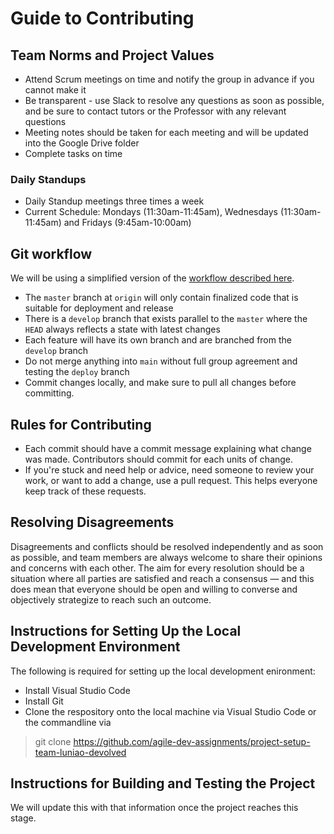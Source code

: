 # Guide to Contributing

## Team Norms and Project Values
* Attend Scrum meetings on time and notify the group in advance if you cannot make it
* Be transparent - use Slack to resolve any questions as soon as possible, and be sure to contact tutors or the Professor with any relevant questions
* Meeting notes should be taken for each meeting and will be updated into the Google Drive folder
* Complete tasks on time

### Daily Standups
* Daily Standup meetings three times a week
* Current Schedule: Mondays (11:30am-11:45am), Wednesdays (11:30am-11:45am) and Fridays (9:45am-10:00am)

## Git workflow
We will be using a simplified version of the [workflow described here](https://nvie.com/posts/a-successful-git-branching-model/).
* The `master` branch at `origin` will only contain finalized code that is suitable for deployment and release
* There is a `develop` branch that exists parallel to the `master` where the `HEAD` always reflects a state with latest changes
* Each feature will have its own branch and are branched from the `develop` branch
* Do not merge anything into `main` without full group agreement and testing the `deploy` branch
* Commit changes locally, and make sure to pull all changes before committing.  


## Rules for Contributing
* Each commit should have a commit message explaining what change was made. Contributors should commit for each units of change.
* If you're stuck and need help or advice, need someone to review your work, or want to add a change, use a pull request. This helps everyone keep track of these requests.


## Resolving Disagreements  
Disagreements and conflicts should be resolved independently and as soon as possible, and team members are always welcome to share their opinions and concerns with each other. The aim for every resolution should be a situation where all parties are satisfied and reach a consensus — and this does mean that everyone should be open and willing to converse and objectively strategize to reach such an outcome.

## Instructions for Setting Up the Local Development Environment
The following is required for setting up the local development enironment:

* Install Visual Studio Code
* Install Git
* Clone the respository onto the local machine via Visual Studio Code or the commandline via
>git clone https://github.com/agile-dev-assignments/project-setup-team-luniao-devolved


## Instructions for Building and Testing the Project  
We will update this with that information once the project reaches this stage.
